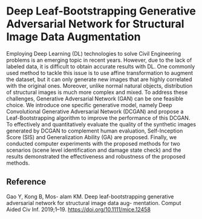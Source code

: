 # Deep Leaf-Bootstrapping Generative Adversarial Network for Structural Image Data Augmentation
Employing Deep Learning (DL) technologies to solve Civil Engineering problems is an emerging topic in recent years. However, due to the lack of labeled data, it is difficult to obtain accurate results with DL. One commonly used method to tackle this issue is to use affine transformation to augment the dataset, but it can only generate new images that are highly correlated with the original ones. Moreover, unlike normal natural objects, distribution of structural images is much more complex and mixed. To address these challenges, Generative Adversarial Network (GAN) can be one feasible choice. We introduce one specific generative model, namely Deep Convolutional Generative Adversarial Network (DCGAN) and propose a Leaf-Bootstrapping algorithm to improve the performance of this DCGAN. To effectively and quantitatively evaluate the quality of the synthetic images generated by DCGAN to complement human evaluation, Self-Inception Score (SIS) and Generalization Ability (GA) are proposed. Finally, we conducted computer experiments with the proposed methods for two scenarios (scene level identification and damage state check) and the results demonstrated the effectiveness and robustness of the proposed methods.


## Reference
Gao Y, Kong B, Mos- alam KM. Deep leaf-bootstrapping generative adversarial network for structural image data aug- mentation. Comput Aided Civ Inf. 2019;1–19. https://doi.org/10.1111/mice.12458

